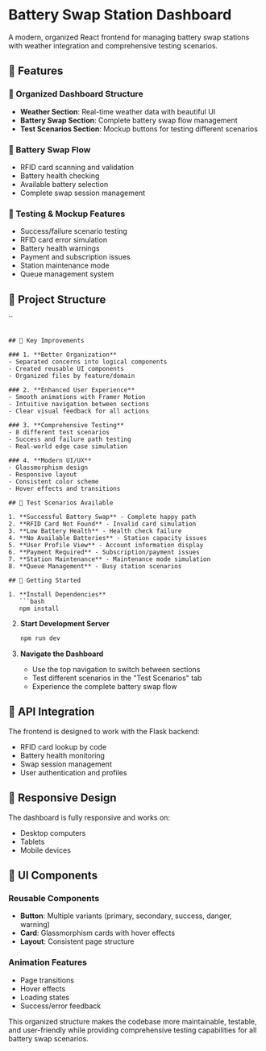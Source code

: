 # Battery Swap Station Dashboard

A modern, organized React frontend for managing battery swap stations with weather integration and comprehensive testing scenarios.

## 🚀 Features

### 📱 Organized Dashboard Structure
- **Weather Section**: Real-time weather data with beautiful UI
- **Battery Swap Section**: Complete battery swap flow management
- **Test Scenarios Section**: Mockup buttons for testing different scenarios

### 🔋 Battery Swap Flow
- RFID card scanning and validation
- Battery health checking
- Available battery selection
- Complete swap session management

### 🧪 Testing & Mockup Features
- Success/failure scenario testing
- RFID card error simulation
- Battery health warnings
- Payment and subscription issues
- Station maintenance mode
- Queue management system

## 📁 Project Structure

``
```

## 🎯 Key Improvements

### 1. **Better Organization**
- Separated concerns into logical components
- Created reusable UI components
- Organized files by feature/domain

### 2. **Enhanced User Experience**
- Smooth animations with Framer Motion
- Intuitive navigation between sections
- Clear visual feedback for all actions

### 3. **Comprehensive Testing**
- 8 different test scenarios
- Success and failure path testing
- Real-world edge case simulation

### 4. **Modern UI/UX**
- Glassmorphism design
- Responsive layout
- Consistent color scheme
- Hover effects and transitions

## 🧪 Test Scenarios Available

1. **Successful Battery Swap** - Complete happy path
2. **RFID Card Not Found** - Invalid card simulation
3. **Low Battery Health** - Health check failure
4. **No Available Batteries** - Station capacity issues
5. **User Profile View** - Account information display
6. **Payment Required** - Subscription/payment issues
7. **Station Maintenance** - Maintenance mode simulation
8. **Queue Management** - Busy station scenarios

## 🚀 Getting Started

1. **Install Dependencies**
   ```bash
   npm install
   ```

2. **Start Development Server**
   ```bash
   npm run dev
   ```

3. **Navigate the Dashboard**
   - Use the top navigation to switch between sections
   - Test different scenarios in the "Test Scenarios" tab
   - Experience the complete battery swap flow

## 🔧 API Integration

The frontend is designed to work with the Flask backend:
- RFID card lookup by code
- Battery health monitoring
- Swap session management
- User authentication and profiles

## 📱 Responsive Design

The dashboard is fully responsive and works on:
- Desktop computers
- Tablets
- Mobile devices

## 🎨 UI Components

### Reusable Components
- **Button**: Multiple variants (primary, secondary, success, danger, warning)
- **Card**: Glassmorphism cards with hover effects
- **Layout**: Consistent page structure

### Animation Features
- Page transitions
- Hover effects
- Loading states
- Success/error feedback

This organized structure makes the codebase more maintainable, testable, and user-friendly while providing comprehensive testing capabilities for all battery swap scenarios.